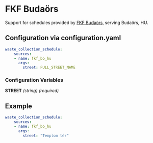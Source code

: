 # FKF Budaörs

Support for schedules provided by [FKF Budaörs](https://www.fkf.hu/hulladeknaptar-budaors), serving Budaörs, HU.

## Configuration via configuration.yaml

```yaml
waste_collection_schedule:
    sources:
    - name: fkf_bo_hu
      args:
        street: FULL_STREET_NAME
```

### Configuration Variables

**STREET**
*(string) (required)*


## Example

```yaml
waste_collection_schedule:
    sources:
    - name: fkf_bo_hu
      args:
        street: "Templom tér"
```